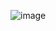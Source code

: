 ![image](https://github.com/minju25kim/minju25kim/assets/48757517/dfb400e8-9001-4a0e-93b3-8b4086bb3543)

